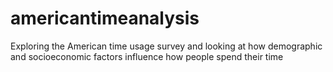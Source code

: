 # americantimeanalysis
Exploring the American time usage survey and looking at how demographic and socioeconomic factors influence how people spend their time
